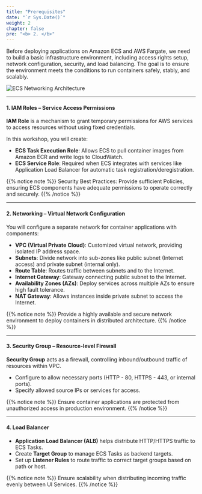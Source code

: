 ```yaml
---
title: "Prerequisites"
date: "`r Sys.Date()`"
weight: 2
chapter: false
pre: "<b> 2. </b>"
---
```


Before deploying applications on Amazon ECS and AWS Fargate, we need to build a basic infrastructure environment, including access rights setup, network configuration, security, and load balancing. The goal is to ensure the environment meets the conditions to run containers safely, stably, and scalably.

![ECS Networking Architecture](/images/2-prerequisites/ECS-Lab-Networking.png)

---

#### 1. IAM Roles – Service Access Permissions

**IAM Role** is a mechanism to grant temporary permissions for AWS services to access resources without using fixed credentials.

In this workshop, you will create:

- **ECS Task Execution Role**: Allows ECS to pull container images from Amazon ECR and write logs to CloudWatch.
- **ECS Service Role**: Required when ECS integrates with services like Application Load Balancer for automatic task registration/deregistration.

{{% notice note %}}
Security Best Practices: Provide sufficient Policies, ensuring ECS components have adequate permissions to operate correctly and securely.
{{% /notice %}}

---

#### 2. Networking – Virtual Network Configuration

You will configure a separate network for container applications with components:

- **VPC (Virtual Private Cloud)**: Customized virtual network, providing isolated IP address space.
- **Subnets**: Divide network into sub-zones like public subnet (Internet access) and private subnet (internal only).
- **Route Table**: Routes traffic between subnets and to the Internet.
- **Internet Gateway**: Gateway connecting public subnet to the Internet.
- **Availability Zones (AZs)**: Deploy services across multiple AZs to ensure high fault tolerance.
- **NAT Gateway**: Allows instances inside private subnet to access the Internet.

{{% notice note %}}
Provide a highly available and secure network environment to deploy containers in distributed architecture.
{{% /notice %}}

---

#### 3. Security Group – Resource-level Firewall

**Security Group** acts as a firewall, controlling inbound/outbound traffic of resources within VPC.

- Configure to allow necessary ports (HTTP - 80, HTTPS - 443, or internal ports).
- Specify allowed source IPs or services for access.

{{% notice note %}}
Ensure container applications are protected from unauthorized access in production environment.
{{% /notice %}}

---

#### 4. Load Balancer

- **Application Load Balancer (ALB)** helps distribute HTTP/HTTPS traffic to ECS Tasks.
- Create **Target Group** to manage ECS Tasks as backend targets.
- Set up **Listener Rules** to route traffic to correct target groups based on path or host.

{{% notice note %}}
Ensure scalability when distributing incoming traffic evenly between UI Services.
{{% /notice %}}